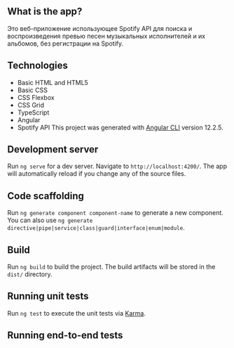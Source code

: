 ## What is the app?

Это веб-приложение использующее Spotify API для поиска и воспроизведения превью песен музыкальных исполнителей и их альбомов, без регистрации на Spotify.

## Technologies

- Basic HTML and HTML5
- Basic CSS
- CSS Flexbox
- CSS Grid
- TypeScript
- Angular
- Spotify API
  This project was generated with [Angular CLI](https://github.com/angular/angular-cli) version 12.2.5.

## Development server

Run `ng serve` for a dev server. Navigate to `http://localhost:4200/`. The app will automatically reload if you change any of the source files.

## Code scaffolding

Run `ng generate component component-name` to generate a new component. You can also use `ng generate directive|pipe|service|class|guard|interface|enum|module`.

## Build

Run `ng build` to build the project. The build artifacts will be stored in the `dist/` directory.

## Running unit tests

Run `ng test` to execute the unit tests via [Karma](https://karma-runner.github.io).

## Running end-to-end tests
